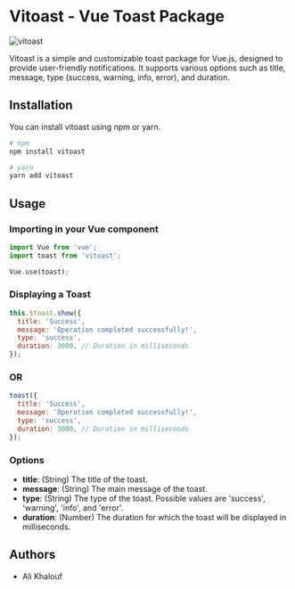 
# Vitoast - Vue Toast Package

![vitoast](https://github.com/itsalimanuel/vitoast/assets/44509661/92d43dd5-d4e4-4257-9b52-0a32cec782ec)


Vitoast is a simple and customizable toast package for Vue.js, designed to provide user-friendly notifications. It supports various options such as title, message, type (success, warning, info, error), and duration.

## Installation

You can install vitoast using npm or yarn.

```bash
# npm
npm install vitoast

# yarn
yarn add vitoast
```

## Usage

### Importing in your Vue component

```javascript
import Vue from 'vue';
import toast from 'vitoast';

Vue.use(toast);
```

### Displaying a Toast

```javascript
this.$toast.show({
  title: 'Success',
  message: 'Operation completed successfully!',
  type: 'success',
  duration: 3000, // Duration in milliseconds
});
```
### OR 
```javascript
toast({
  title: 'Success',
  message: 'Operation completed successfully!',
  type: 'success',
  duration: 3000, // Duration in milliseconds
});
```


### Options

- **title**: (String) The title of the toast.
- **message**: (String) The main message of the toast.
- **type**: (String) The type of the toast. Possible values are 'success', 'warning', 'info', and 'error'.
- **duration**: (Number) The duration for which the toast will be displayed in milliseconds.



## Authors

- Ali Khalouf
